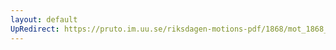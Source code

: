 ```yaml
---
layout: default
UpRedirect: https://pruto.im.uu.se/riksdagen-motions-pdf/1868/mot_1868__fk__55/mot_1868__fk__55-001.pdf
---
```

